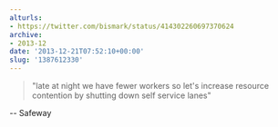 ```yaml
---
alturls:
- https://twitter.com/bismark/status/414302260697370624
archive:
- 2013-12
date: '2013-12-21T07:52:10+00:00'
slug: '1387612330'
---
```


> "late at night we have fewer workers so let's increase resource
> contention by shutting down self service lanes"

-- Safeway

